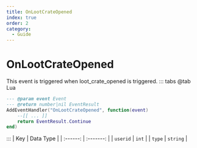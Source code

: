 ```yaml
---
title: OnLootCrateOpened
index: true
order: 2
category:
  - Guide
---
```


# OnLootCrateOpened
This event is triggered when loot_crate_opened is triggered.
::: tabs
@tab Lua
```lua
--- @param event Event
--- @return number|nil EventResult
AddEventHandler("OnLootCrateOpened", function(event)
    --[[ ... ]]
    return EventResult.Continue
end)
```

:::
|    Key   | Data Type |
| :------: | :-------: |
| `userid` |   `int`   |
|  `type`  |  `string` |